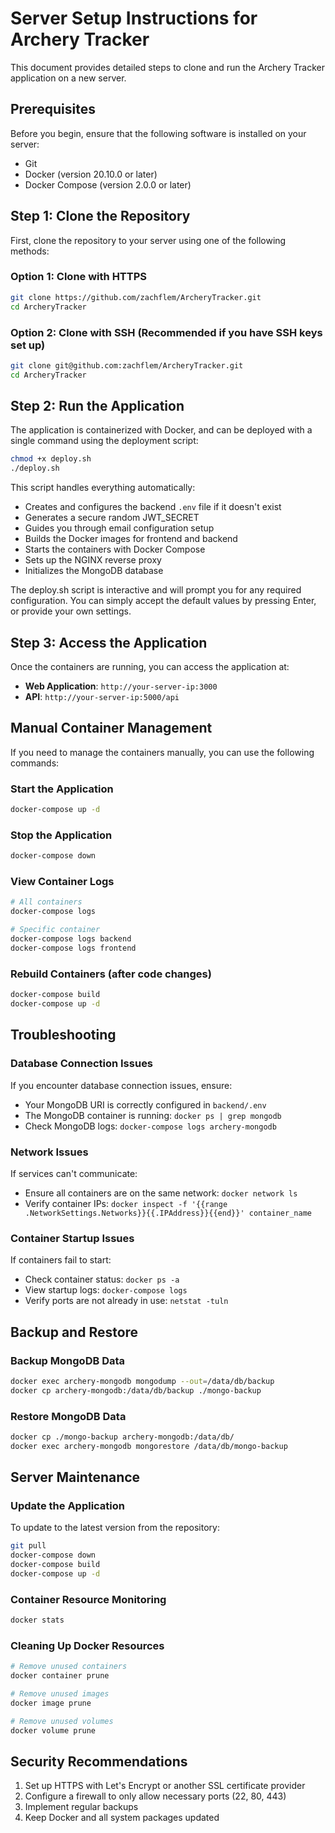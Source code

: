 # Server Setup Instructions for Archery Tracker

This document provides detailed steps to clone and run the Archery Tracker application on a new server.

## Prerequisites

Before you begin, ensure that the following software is installed on your server:

- Git
- Docker (version 20.10.0 or later)
- Docker Compose (version 2.0.0 or later)

## Step 1: Clone the Repository

First, clone the repository to your server using one of the following methods:

### Option 1: Clone with HTTPS

```bash
git clone https://github.com/zachflem/ArcheryTracker.git
cd ArcheryTracker
```

### Option 2: Clone with SSH (Recommended if you have SSH keys set up)

```bash
git clone git@github.com:zachflem/ArcheryTracker.git
cd ArcheryTracker
```

## Step 2: Run the Application

The application is containerized with Docker, and can be deployed with a single command using the deployment script:

```bash
chmod +x deploy.sh
./deploy.sh
```

This script handles everything automatically:
- Creates and configures the backend `.env` file if it doesn't exist
- Generates a secure random JWT_SECRET
- Guides you through email configuration setup
- Builds the Docker images for frontend and backend
- Starts the containers with Docker Compose
- Sets up the NGINX reverse proxy
- Initializes the MongoDB database

The deploy.sh script is interactive and will prompt you for any required configuration. You can simply accept the default values by pressing Enter, or provide your own settings.

## Step 3: Access the Application

Once the containers are running, you can access the application at:

- **Web Application**: `http://your-server-ip:3000`
- **API**: `http://your-server-ip:5000/api`

## Manual Container Management

If you need to manage the containers manually, you can use the following commands:

### Start the Application

```bash
docker-compose up -d
```

### Stop the Application

```bash
docker-compose down
```

### View Container Logs

```bash
# All containers
docker-compose logs

# Specific container
docker-compose logs backend
docker-compose logs frontend
```

### Rebuild Containers (after code changes)

```bash
docker-compose build
docker-compose up -d
```

## Troubleshooting

### Database Connection Issues

If you encounter database connection issues, ensure:
- Your MongoDB URI is correctly configured in `backend/.env`
- The MongoDB container is running: `docker ps | grep mongodb`
- Check MongoDB logs: `docker-compose logs archery-mongodb`

### Network Issues

If services can't communicate:
- Ensure all containers are on the same network: `docker network ls`
- Verify container IPs: `docker inspect -f '{{range .NetworkSettings.Networks}}{{.IPAddress}}{{end}}' container_name`

### Container Startup Issues

If containers fail to start:
- Check container status: `docker ps -a`
- View startup logs: `docker-compose logs`
- Verify ports are not already in use: `netstat -tuln`

## Backup and Restore

### Backup MongoDB Data

```bash
docker exec archery-mongodb mongodump --out=/data/db/backup
docker cp archery-mongodb:/data/db/backup ./mongo-backup
```

### Restore MongoDB Data

```bash
docker cp ./mongo-backup archery-mongodb:/data/db/
docker exec archery-mongodb mongorestore /data/db/mongo-backup
```

## Server Maintenance

### Update the Application

To update to the latest version from the repository:

```bash
git pull
docker-compose down
docker-compose build
docker-compose up -d
```

### Container Resource Monitoring

```bash
docker stats
```

### Cleaning Up Docker Resources

```bash
# Remove unused containers
docker container prune

# Remove unused images
docker image prune

# Remove unused volumes
docker volume prune
```

## Security Recommendations

1. Set up HTTPS with Let's Encrypt or another SSL certificate provider
2. Configure a firewall to only allow necessary ports (22, 80, 443)
3. Implement regular backups
4. Keep Docker and all system packages updated
